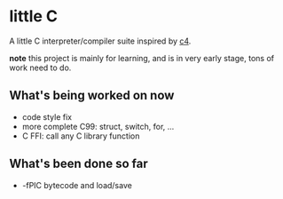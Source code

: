 # little C

A little C interpreter/compiler suite inspired by
[c4](https://github.com/rswier/c4).

**note** this project is mainly for learning,
and is in very early stage,
tons of work need to do.

## What's being worked on now

* code style fix
* more complete C99: struct, switch, for, ...
* C FFI: call any C library function

## What's been done so far

* -fPIC bytecode and load/save
